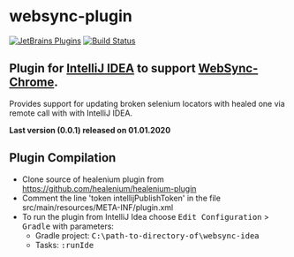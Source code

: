 websync-plugin
======================

[![JetBrains Plugins](https://img.shields.io/jetbrains/plugin/v/13171-locator-updater.svg)](https://plugins.jetbrains.com/plugin/13171-locator-updater)
[![Build Status](https://github.com/websyncio/websync-idea/badge.svg)](https://github.com/websyncio/websync-idea/badge.svg)

## Plugin for [IntelliJ IDEA](http://plugins.jetbrains.com/plugin/13171-locator-updater) to support [WebSync-Chrome](https://github.com/websyncio/websync-chrome). ##

Provides support for updating broken selenium locators with healed one via remote call with with IntelliJ IDEA.

**Last version (0.0.1) released on 01.01.2020**

## Plugin Compilation
- Clone source of healenium plugin from https://github.com/healenium/healenium-plugin
- Comment the line 'token intellijPublishToken' in the file src/main/resources/META-INF/plugin.xml
- To run the plugin from IntelliJ Idea choose <kbd>Edit Configuration</kbd> > <kbd>Gradle</kbd> with parameters:
    - Gradle project: <kbd>C:\path-to-directory-of\websync-idea</kbd>
    - Tasks: <kbd>:runIde</kbd>
